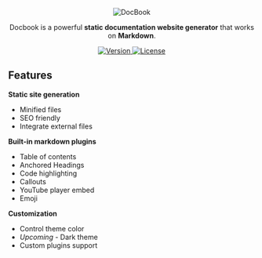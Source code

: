<p align="center">
  <img src="https://docbook.netlify.com/img/logo.svg" alt="DocBook">
</p>

<p align="center">
  Docbook is a powerful <b>static documentation website generator</b> that works on <b>Markdown</b>.
</p>

<p align="center">
   <a href="https://www.npmjs.com/package/docbook">
    <img src="https://img.shields.io/npm/v/docbook.svg" alt="Version">
  </a>
  <a href="https://www.npmjs.com/package/docbook">
    <img src="https://img.shields.io/npm/l/docbook.svg" alt="License">
  </a>
</p>


## Features
**Static site generation**
- Minified files
- SEO friendly
- Integrate external files

**Built-in markdown plugins**
- Table of contents
- Anchored Headings
- Code highlighting
- Callouts
- YouTube player embed
- Emoji

**Customization**
- Control theme color
- _Upcoming_ - Dark theme
- Custom plugins support